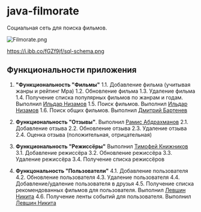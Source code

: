 # java-filmorate
Социальная сеть для поиска фильмов.

![Filmorate.png](https://i.ibb.co/XWW2s9W/sql-schema.png)

https://i.ibb.co/fGZf9jf/sql-schema.png

## Функциональности приложения
1. **"Функциональность "Фильмы"**
    1.1. Добавление фильма (учитывая жанры и рейтинг Mpa)
    1.2. Обновление фильма
    1.3. Удаление фильма
    1.4. Получение списка популярных фильмов по жанрам и годам. Выполнил [Ильдар Низамов](https://github.com/darik666)
    1.5. Поиск фильмов. Выполнил [Ильдар Низамов](https://github.com/darik666)
    1.6. Поиск общих фильмов. Выполнил [Дмитрий Бартенев](https://github.com/dimabakinec)

2. **Функциональность "Отзывы"**. Выполнил [Рамис Абдрахманов](https://github.com/RamisAbdrakhmanov)
    2.1. Добавление отзыва
    2.2. Обновление отзыва
    2.3. Удаление отзыва
    2.4. Оценка отзыва (положительная, отрицательная)

3. **Функциональность "Режиссёры"** Выполнил [Тимофей Книжников](https://github.com/t1mmycash)
    3.1. Добавление режиссёра
    3.2. Обновление режиссёра
    3.3. Удаление режиссёра
    3.4. Получение списка режиссёров

4. **Функцональность "Пользователи"** 
    4.1. Добавление пользователя
    4.2. Обновление пользователя
    4.3. Удаление пользователя
    4.4. Добавление/удаление пользователя в друзья
    4.5. Получение списка рекомендованных фильмов для пользователя. Выполнил [Левшин Никита](https://github.com/NikitaLevshin)
    4.6. Получение ленты cобытий для пользователя. Выполнил [Левшин Никита](https://github.com/NikitaLevshin)
    

